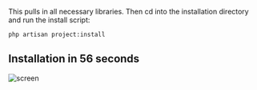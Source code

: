 
This pulls in all necessary libraries. Then cd into the installation directory and run the install script:

```
php artisan project:install
```




## Installation in 56 seconds

![screen](https://cloud.githubusercontent.com/assets/5840038/23286505/e5dc5080-fa2f-11e6-92ba-032816b64444.gif)
